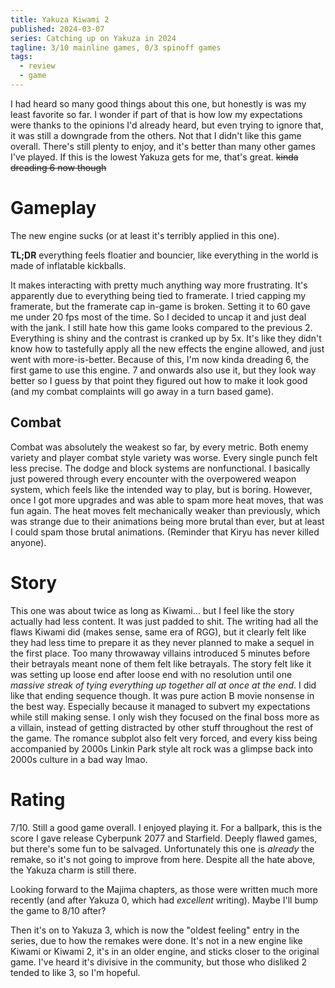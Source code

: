 ```yaml
---
title: Yakuza Kiwami 2
published: 2024-03-07
series: Catching up on Yakuza in 2024
tagline: 3/10 mainline games, 0/3 spinoff games
tags:
  - review
  - game
---
```


I had heard so many good things about this one, but honestly is was my least
favorite so far. I wonder if part of that is how low my expectations were thanks
to the opinions I'd already heard, but even trying to ignore that, it was still
a downgrade from the others. Not that I didn't like this game overall. There's
still plenty to enjoy, and it's better than many other games I've played. If
this is the lowest Yakuza gets for me, that's great. ~~kinda dreading 6 now
though~~

# Gameplay

The new engine sucks (or at least it's terribly applied in this one).

**TL;DR** everything feels floatier and bouncier, like everything in the world is
made of inflatable kickballs.

It makes interacting with pretty much anything way more frustrating. It's
apparently due to everything being tied to framerate. I tried capping my
framerate, but the framerate cap in-game is broken. Setting it to 60 gave me
under 20 fps most of the time. So I decided to uncap it and just deal with the
jank. I still hate how this game looks compared to the previous 2. Everything is
shiny and the contrast is cranked up by 5x. It's like they didn't know how to
tastefully apply all the new effects the engine allowed, and just went with
more-is-better. Because of this, I'm now kinda dreading 6, the first game to use
this engine. 7 and onwards also use it, but they look way better so I guess by
that point they figured out how to make it look good (and my combat complaints
will go away in a turn based game).

## Combat

Combat was absolutely the weakest so far, by every metric. Both enemy variety
and player combat style variety was worse. Every single punch felt less precise.
The dodge and block systems are nonfunctional. I basically just powered through
every encounter with the overpowered weapon system, which feels like the
intended way to play, but is boring. However, once I got more upgrades and was
able to spam more heat moves, that was fun again. The heat moves felt
mechanically weaker than previously, which was strange due to their animations
being more brutal than ever, but at least I could spam those brutal animations.
(Reminder that Kiryu has never killed anyone).

# Story

This one was about twice as long as Kiwami... but I feel like the story actually
had less content. It was just padded to shit. The writing had all the flaws
Kiwami did (makes sense, same era of RGG), but it clearly felt like they had
less time to prepare it as they never planned to make a sequel in the first
place. Too many throwaway villains introduced 5 minutes before their betrayals
meant none of them felt like betrayals. The story felt like it was setting up
loose end after loose end with no resolution until one _massive streak of tying
everything up together all at once at the end_. I did like that ending sequence
though. It was pure action B movie nonsense in the best way. Especially because
it managed to subvert my expectations while still making sense. I only wish they
focused on the final boss more as a villain, instead of getting distracted by
other stuff throughout the rest of the game. The romance subplot also felt very
forced, and every kiss being accompanied by 2000s Linkin Park style alt rock was
a glimpse back into 2000s culture in a bad way lmao.

# Rating

7/10. Still a good game overall. I enjoyed playing it. For a ballpark, this is
the score I gave release Cyberpunk 2077 and Starfield. Deeply flawed games, but
there's some fun to be salvaged. Unfortunately this one is _already_ the remake,
so it's not going to improve from here. Despite all the hate above, the Yakuza
charm is still there.

Looking forward to the Majima chapters, as those were written much more recently
(and after Yakuza 0, which had _excellent_ writing). Maybe I'll bump the game to
8/10 after?

Then it's on to Yakuza 3, which is now the "oldest feeling" entry in the series,
due to how the remakes were done. It's not in a new engine like Kiwami or Kiwami
2, it's in an older engine, and sticks closer to the original game. I've heard
it's divisive in the community, but those who disliked 2 tended to like 3, so
I'm hopeful.
